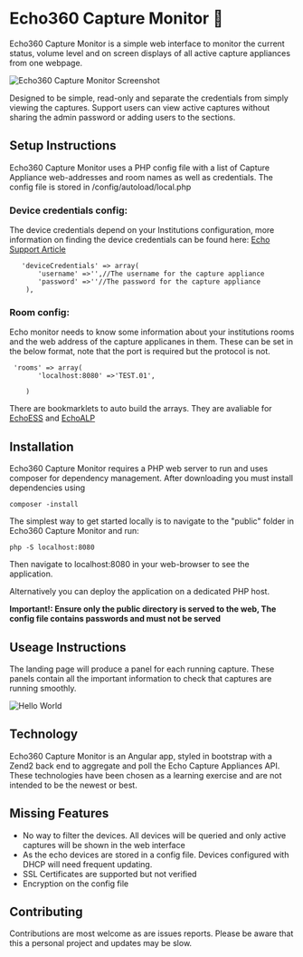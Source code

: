 
# Echo360 Capture Monitor 👀
Echo360 Capture Monitor is a simple web interface to monitor the current status, volume level and on screen displays of all active capture appliances from one webpage.

![Echo360 Capture Monitor Screenshot](https://i.imgur.com/fTgrZCl.png)

Designed to be simple, read-only and separate the credentials from simply viewing the captures. Support users can view active captures without sharing the admin password or adding users to the sections.

## Setup Instructions
Echo360 Capture Monitor uses a PHP config file with a list of Capture Appliance web-addresses and room names as well as credentials.
The config file is stored in /config/autoload/local.php

### Device credentials config:
The device credentials depend on your Institutions configuration, more information on finding the device credentials can be found here:
[Echo Support Article](https://support.echo360.com/customer/en/portal/articles/2872308-common-settings---device-defaults?b_id=16609)

```
   'deviceCredentials' => array(
       'username' =>'',//The username for the capture appliance
       'password' =>''//The password for the capture appliance
    ),
```
### Room config:
Echo monitor needs to know some information about your institutions rooms and the web address of the capture applicanes in them.
These can be set in the below format, note that the port is required but the protocol is not.
```
 'rooms' => array(
       'localhost:8080' =>'TEST.01',

    )

```
There are bookmarklets to auto build the arrays.
They are avaliable for [EchoESS](https://gist.github.com/kerbeh/64fcf2bbd5717c2b0359961e3bf156ff) and [EchoALP](https://gist.github.com/kerbeh/6c199d8c409ad68529e255f5809da657)
## Installation
Echo360 Capture Monitor requires a PHP web server to run and uses composer for dependency management.
After downloading you must install dependencies using
```
composer -install
```
The simplest way to get started locally is to navigate to the "public" folder in Echo360 Capture Monitor and run:
```
php -S localhost:8080
```
Then navigate to localhost:8080 in your web-browser to see the application.

Alternatively you can deploy the application on a dedicated PHP host.

__Important!: Ensure only the public directory is served to the web, The config file contains passwords and must not be served__

## Useage Instructions
The landing page will produce a panel for each running capture.
These panels contain all the important information to check that captures are running smoothly. 

![Hello World](https://i.imgur.com/sdWhSw6.png)

## Technology
Echo360 Capture Monitor is an Angular app, styled in bootstrap with a Zend2 back end to aggregate and poll the Echo Capture Appliances API. These technologies have been chosen as a learning exercise and are not intended to be the newest or best.

## Missing Features
- No way to filter the devices. All devices will be queried and only active captures will be shown in the web interface
- As the echo devices are stored in a config file. Devices configured with DHCP will need frequent updating.
- SSL Certificates are supported but not verified
- Encryption on the config file

## Contributing
Contributions are most welcome as are issues reports.
Please be aware that this a personal project and updates may be slow.